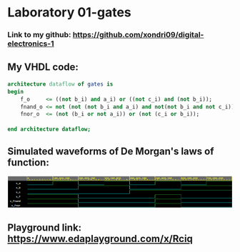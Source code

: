 # Laboratory 01-gates
### Link to my github: https://github.com/xondri09/digital-electronics-1

## My VHDL code:
```VHDL
architecture dataflow of gates is
begin
    f_o     <= ((not b_i) and a_i) or ((not c_i) and (not b_i));
    fnand_o <= not (not (not b_i and a_i) and not(not b_i and not c_i));
    fnor_o  <= (not (b_i or not a_i)) or (not (c_i or b_i));

end architecture dataflow;
```

## Simulated waveforms of De Morgan's laws of function:
![waveform1](Images/gates_waveforms_1.png)

## Playground link: https://www.edaplayground.com/x/Rciq
